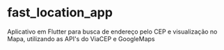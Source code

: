 # fast_location_app
Aplicativo em Flutter para busca de endereço pelo CEP e visualização no Mapa, utilizando as API's do ViaCEP e GoogleMaps
